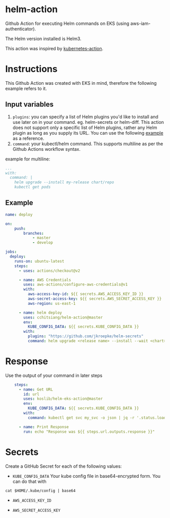 # helm-action
Github Action for  executing Helm commands on EKS (using aws-iam-authenticator).

The Helm version installed is Helm3.

This action was inspired by [kubernetes-action](https://github.com/Jberlinsky/kubernetes-action).

# Instructions

This Github Action was created with EKS in mind, therefore the following example refers to it.

## Input variables

1. `plugins`: you can specify a list of Helm plugins you'd like to install and use later on in your command. eg. helm-secrets or helm-diff. This action does not support only a specific list of Helm plugins, rather any Helm plugin as long as you supply its URL. You can use the following [example](#example) as a reference.
2. `command`: your kubectl/helm command. This supports multiline as per the Github Actions workflow syntax.

example for multiline:
```yaml
...
with:
  command: |
    helm upgrade --install my-release chart/repo
    kubectl get pods
```

## Example

```yaml
name: deploy

on:
    push:
        branches:
            - master
            - develop

jobs:
  deploy:
    runs-on: ubuntu-latest
    steps:
      - uses: actions/checkout@v2

      - name: AWS Credentials
        uses: aws-actions/configure-aws-credentials@v1
        with:
          aws-access-key-id: ${{ secrets.AWS_ACCESS_KEY_ID }}
          aws-secret-access-key: ${{ secrets.AWS_SECRET_ACCESS_KEY }}
          aws-region: us-east-1

      - name: helm deploy
        uses: cchitsiang/helm-action@master
        env:
          KUBE_CONFIG_DATA: ${{ secrets.KUBE_CONFIG_DATA }}
        with:
          plugins: "https://github.com/jkroepke/helm-secrets"
          command: helm upgrade <release name> --install --wait <chart> -f <path to values.yaml>
```

# Response

Use the output of your command in later steps

```yaml
    steps:
      - name: Get URL
        id: url
        uses: koslib/helm-eks-action@master
        env:
          KUBE_CONFIG_DATA: ${{ secrets.KUBE_CONFIG_DATA }}
        with:
          command: kubectl get svc my_svc -o json | jq -r '.status.loadBalancer.ingress[0].hostname'

      - name: Print Response
        run: echo "Response was ${{ steps.url.outputs.response }}"

```

# Secrets

Create a GitHub Secret for each of the following values:

* `KUBE_CONFIG_DATA`
Your kube config file in base64-encrypted form. You can do that with

```
cat $HOME/.kube/config | base64
```

* `AWS_ACCESS_KEY_ID`

* `AWS_SECRET_ACCESS_KEY`
